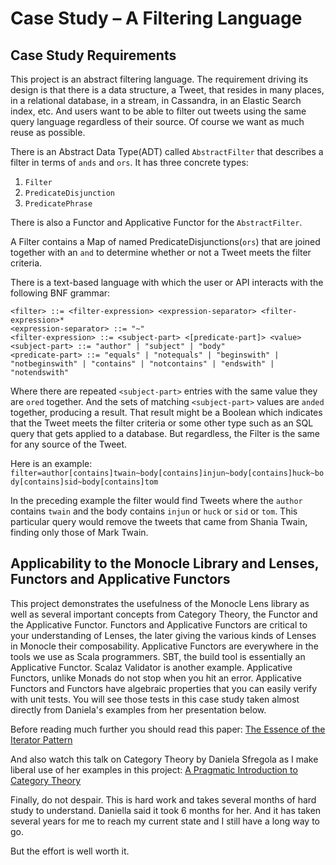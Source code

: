 # Case Study – A Filtering Language
 
## Case Study Requirements

This project is an abstract filtering language. The requirement driving its design is that there is a data structure, a Tweet, 
that resides in many places,  in a relational database,  in a stream, in Cassandra, in an Elastic Search index, etc.  And 
users want to be able to filter out tweets using the same query language regardless of their source.  Of course we want as much reuse as possible.  

There is an Abstract Data Type(ADT) called `AbstractFilter` that describes a filter in terms of `ands` and `ors`.  It has three concrete
types:
  1. `Filter`
  1. `PredicateDisjunction`
  1. `PredicatePhrase`
  

There is also a Functor and Applicative Functor for the `AbstractFilter`. 


A Filter contains a Map of named PredicateDisjunctions(`ors`) that are joined together with an `and` to determine whether or not
a Tweet meets the filter criteria.

There is a text-based language with which the user or API interacts with the following BNF grammar:

```
<filter> ::= <filter-expression> <expression-separator> <filter-expression>*
<expression-separator> ::= "~"
<filter-expression> ::= <subject-part> <[predicate-part]> <value>
<subject-part> ::= "author" | "subject" | "body"
<predicate-part> ::= "equals" | "notequals" | "beginswith" | "notbeginswith" | "contains" | "notcontains" | "endswith" | "notendswith" 
```

Where there are repeated `<subject-part>` entries with the same value they are `ored` together.   And the sets of matching
`<subject-part>` values are `anded` together, producing a result.  That result might be a Boolean which indicates that
the Tweet meets the filter criteria or some other type such as an SQL query that gets applied to a database.  But regardless,
the Filter is the same for any source of the Tweet.

Here is an example: `filter=author[contains]twain~body[contains]injun~body[contains]huck~body[contains]sid~body[contains]tom`


In the preceding example the filter would find Tweets where the `author` contains `twain` and the body contains `injun` or `huck` or `sid` or `tom`. 
This particular query would remove the tweets that came from Shania Twain, finding only those of Mark Twain.
 
## Applicability to the Monocle Library and Lenses, Functors and Applicative Functors

This project demonstrates the usefulness of the Monocle Lens library as well as several important concepts
from Category Theory, the Functor and the Applicative Functor.  Functors and Applicative Functors are critical to your 
understanding of Lenses, the later giving the various kinds of Lenses in Monocle their composability. Applicative Functors 
are everywhere in the tools we use as Scala programmers. SBT, the build tool is essentially an Applicative Functor.
Scalaz Validator is another example.  Applicative Functors, unlike Monads do not stop when you hit an error.  Applicative
Functors and Functors have algebraic properties that you can easily verify with unit tests.  You will see those tests in
this case study taken almost directly from Daniela's examples from her presentation below.


Before reading much further you should read this paper: [The Essence of the Iterator Pattern](https://www.cs.ox.ac.uk/jeremy.gibbons/publications/iterator.pdf)

And also watch this talk on Category Theory by Daniela Sfregola as I make liberal use of her examples in this project: [A Pragmatic Introduction to Category Theory](https://speakerdeck.com/danielasfregola/scalaworld-2017-a-pragmatic-introduction-to-category-theory)


Finally, do not despair. This is hard work and takes several months of hard study to understand.  Daniella said it took 6 months
for her.  And it has taken several years for me to reach my current state and I still have a long way to go. 

But the effort is well worth it.